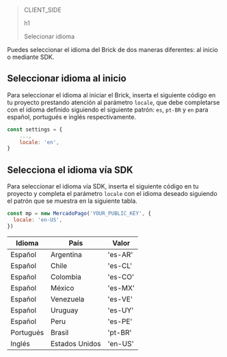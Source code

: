 > CLIENT_SIDE
>
> h1
>
> Selecionar idioma

Puedes seleccionar el idioma del Brick de dos maneras diferentes: al inicio o mediante SDK.

## Seleccionar idioma al inicio

Para seleccionar el idioma al iniciar el Brick, inserta el siguiente código en tu proyecto prestando atención al parámetro `locale`, que debe completarse con el idioma definido siguiendo el siguiente patrón: `es`, `pt-BR` y `en` para español, portugués e inglés respectivamente.

```javascript
const settings = {
    ...,
    locale: 'en',
}
```

## Selecciona el idioma vía SDK

Para seleccionar el idioma vía SDK, inserta el siguiente código en tu proyecto y completa el parámetro `locale` con el idioma deseado siguiendo el patrón que se muestra en la siguiente tabla.

```javascript
const mp = new MercadoPago('YOUR_PUBLIC_KEY', {
  locale: 'en-US',
})
```

| Idioma  | País  | Valor  |
| --- | --- | --- |
| Español  | Argentina  | 'es-AR'  |
| Español  | Chile  | 'es-CL'  |
| Español  | Colombia  | 'es-CO'  |
| Español  | México  | ​​'es-MX'  |
| Español  | Venezuela  | 'es-VE'  |
| Español  | Uruguay  | 'es-UY'  |
| Español  | Peru  | 'es-PE'  |
| Portugués  | Brasil  | 'pt-BR'  |
| Inglés  | Estados Unidos  | 'en-US'  |